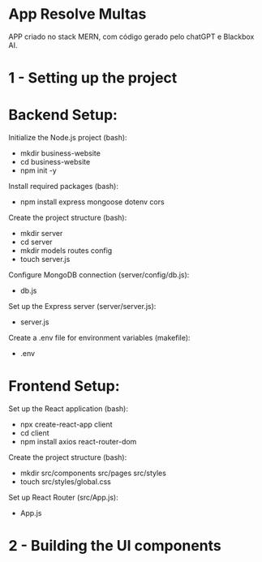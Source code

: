 # App Resolve Multas
APP criado no stack MERN, com código gerado pelo chatGPT e Blackbox AI.

# 1 - Setting up the project
# Backend Setup:
Initialize the Node.js project (bash):
- mkdir business-website
- cd business-website
- npm init -y
  
Install required packages (bash):
- npm install express mongoose dotenv cors
  
Create the project structure (bash):
- mkdir server
- cd server
- mkdir models routes config
- touch server.js

Configure MongoDB connection (server/config/db.js):
- db.js

Set up the Express server (server/server.js):
- server.js

Create a .env file for environment variables (makefile):
- .env

# Frontend Setup:
Set up the React application (bash):
- npx create-react-app client
- cd client
- npm install axios react-router-dom

Create the project structure (bash):
- mkdir src/components src/pages src/styles
- touch src/styles/global.css

Set up React Router (src/App.js):
- App.js

# 2 - Building the UI components
#
